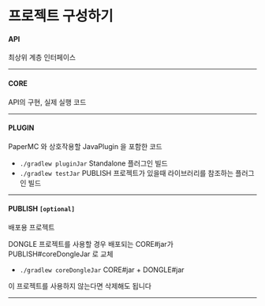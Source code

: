 # 프로젝트 구성하기

#### API

최상위 계층 인터페이스

---

#### CORE

API의 구현, 실제 실행 코드

---

#### PLUGIN

PaperMC 와 상호작용할 JavaPlugin 을 포함한 코드

* `./gradlew pluginJar` Standalone 플러그인 빌드
* `./gradlew testJar` PUBLISH 프로젝트가 있을때 라이브러리를 참조하는 플러그인 빌드

---

#### PUBLISH `[optional]`

배포용 프로젝트

DONGLE 프로젝트를 사용할 경우 배포되는 CORE#jar가 PUBLISH#coreDongleJar 로 교체

* `./gradlew coreDongleJar` CORE#jar + DONGLE#jar

이 프로젝트를 사용하지 않는다면 삭제해도 됩니다

---